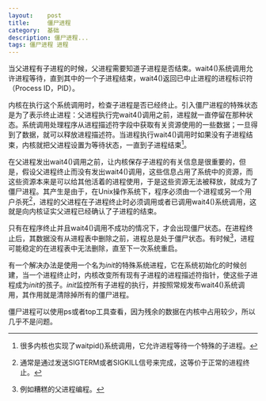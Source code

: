 ```yaml
---
layout:    post
title:     僵尸进程
category:  基础
description: 僵尸进程...
tags: 僵尸进程 进程
---
```

当父进程有子进程的时候，父进程需要知道子进程是否结束。wait4()系统调用允许进程等待，直到其中的一个子进程结束，wait4()返回已中止进程的进程标识符（Process ID，PID）。

内核在执行这个系统调用时，检查子进程是否已经终止。引入僵尸进程的特殊状态是为了表示终止进程：父进程执行完wait4()调用之前，进程就一直停留在那种状态。系统调用处理程序从进程描述符字段中获取有关资源使用的一些数据；一旦得到了数据，就可以释放进程描述符。当进程执行wait4()调用时如果没有子进程结束，内核就把父进程设置为等待状态，一直到子进程结束[^1]。

[^1]: 很多内核也实现了waitpid()系统调用，它允许进程等待一个特殊的子进程。

在父进程发出wait4()调用之前，让内核保存子进程的有关信息是很重要的，但是，假设父进程终止而没有发出wait4()调用，这些信息占用了系统中的资源，而这些资源本来是可以给其他活着的进程使用，于是这些资源无法被释放，就成为了僵尸进程。其产生是由于，在Unix操作系统下，程序必须由一个进程或另一个用户杀死[^2]，进程的父进程在子进程终止时必须调用或者已调用wait4()系统调用，这就是向内核证实父进程已经确认了子进程的结束。

只有在程序终止并且wait4()调用不成功的情况下，才会出现僵尸状态。在进程终止后，其数据没有从进程表中删除之前，进程总是处于僵尸状态。有时候[^3]，进程可能稳定的在进程表中无法删除，直至下一次系统重启。

[^2]: 通常是通过发送SIGTERM或者SIGKILL信号来完成，这等价于正常的进程终止。

[^3]: 例如糟糕的父进程编程。

有一个解决办法是使用一个名为*init*的特殊系统进程，它在系统初始化的时候创建，当一个进程终止时，内核改变所有现有子进程的进程描述符指针，使这些子进程成为*init*的孩子。*init*监控所有子进程的执行，并按照常规发布wait4()系统调用，其作用就是清除掉所有的僵尸进程。

僵尸进程可以使用ps或者top工具查看，因为残余的数据在内核中占用较少，所以几乎不是问题。
